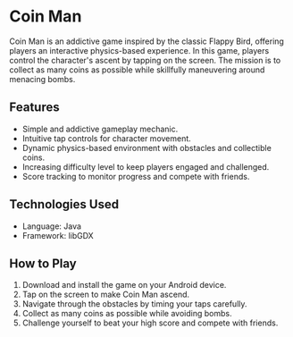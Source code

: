 # Coin Man

Coin Man is an addictive game inspired by the classic Flappy Bird, offering players an interactive physics-based experience. In this game, players control the character's ascent by tapping on the screen. The mission is to collect as many coins as possible while skillfully maneuvering around menacing bombs.

## Features

- Simple and addictive gameplay mechanic.
- Intuitive tap controls for character movement.
- Dynamic physics-based environment with obstacles and collectible coins.
- Increasing difficulty level to keep players engaged and challenged.
- Score tracking to monitor progress and compete with friends.

## Technologies Used

- Language: Java
- Framework: libGDX

## How to Play

1. Download and install the game on your Android device.
2. Tap on the screen to make Coin Man ascend.
3. Navigate through the obstacles by timing your taps carefully.
4. Collect as many coins as possible while avoiding bombs.
5. Challenge yourself to beat your high score and compete with friends.
